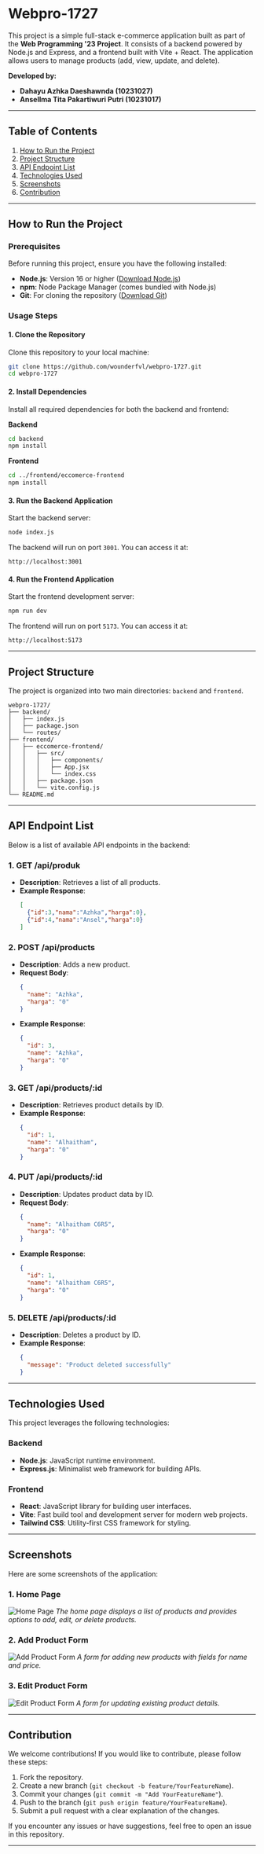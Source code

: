 # Webpro-1727

This project is a simple full-stack e-commerce application built as part of the **Web Programming '23 Project**. It consists of a backend powered by Node.js and Express, and a frontend built with Vite + React. The application allows users to manage products (add, view, update, and delete).

**Developed by:**
- **Dahayu Azhka Daeshawnda (10231027)**
- **Ansellma Tita Pakartiwuri Putri (10231017)**

---

## Table of Contents
1. [How to Run the Project](#how-to-run-the-project)
2. [Project Structure](#project-structure)
3. [API Endpoint List](#api-endpoint-list)
4. [Technologies Used](#technologies-used)
5. [Screenshots](#screenshots)
6. [Contribution](#contribution)

---

## How to Run the Project

### Prerequisites
Before running this project, ensure you have the following installed:
- **Node.js**: Version 16 or higher ([Download Node.js](https://nodejs.org/))
- **npm**: Node Package Manager (comes bundled with Node.js)
- **Git**: For cloning the repository ([Download Git](https://git-scm.com/))

### Usage Steps

#### 1. Clone the Repository
Clone this repository to your local machine:
```bash
git clone https://github.com/wounderfvl/webpro-1727.git
cd webpro-1727
```

#### 2. Install Dependencies
Install all required dependencies for both the backend and frontend:

**Backend**
```bash
cd backend
npm install
```

**Frontend**
```bash
cd ../frontend/eccomerce-frontend
npm install
```

#### 3. Run the Backend Application
Start the backend server:
```bash
node index.js
```
The backend will run on port `3001`. You can access it at:
```
http://localhost:3001
```

#### 4. Run the Frontend Application
Start the frontend development server:
```bash
npm run dev
```
The frontend will run on port `5173`. You can access it at:
```
http://localhost:5173
```

---

## Project Structure
The project is organized into two main directories: `backend` and `frontend`.

```
webpro-1727/
├── backend/
│   ├── index.js
│   ├── package.json
│   └── routes/
├── frontend/
│   ├── eccomerce-frontend/
│   │   ├── src/
│   │   │   ├── components/
│   │   │   ├── App.jsx
│   │   │   └── index.css
│   │   ├── package.json
│   │   └── vite.config.js
└── README.md
```

---

## API Endpoint List
Below is a list of available API endpoints in the backend:

### 1. **GET /api/produk**
   - **Description**: Retrieves a list of all products.
   - **Example Response**:
     ```json
     [
       {"id":3,"nama":"Azhka","harga":0},
       {"id":4,"nama":"Ansel","harga":0}
     ]
     ```

### 2. **POST /api/products**
   - **Description**: Adds a new product.
   - **Request Body**:
     ```json
     {
       "name": "Azhka",
       "harga": "0"
     }
     ```
   - **Example Response**:
     ```json
     {
       "id": 3,
       "name": "Azhka",
       "harga": "0"
     }
     ```

### 3. **GET /api/products/:id**
   - **Description**: Retrieves product details by ID.
   - **Example Response**:
     ```json
     {
       "id": 1,
       "name": "Alhaitham",
       "harga": "0"
     }
     ```

### 4. **PUT /api/products/:id**
   - **Description**: Updates product data by ID.
   - **Request Body**:
     ```json
     {
       "name": "Alhaitham C6R5",
       "harga": "0"
     }
     ```
   - **Example Response**:
     ```json
     {
       "id": 1,
       "name": "Alhaitham C6R5",
       "harga": "0"
     }
     ```

### 5. **DELETE /api/products/:id**
   - **Description**: Deletes a product by ID.
   - **Example Response**:
     ```json
     {
       "message": "Product deleted successfully"
     }
     ```

---

## Technologies Used
This project leverages the following technologies:

### Backend
- **Node.js**: JavaScript runtime environment.
- **Express.js**: Minimalist web framework for building APIs.

### Frontend
- **React**: JavaScript library for building user interfaces.
- **Vite**: Fast build tool and development server for modern web projects.
- **Tailwind CSS**: Utility-first CSS framework for styling.

---

## Screenshots
Here are some screenshots of the application:

### 1. **Home Page**
![Home Page](/img/1.jpg)
*The home page displays a list of products and provides options to add, edit, or delete products.*

### 2. **Add Product Form**
![Add Product Form](/img/2.png)
*A form for adding new products with fields for name and price.*

### 3. **Edit Product Form**
![Edit Product Form](/img/3.png)
*A form for updating existing product details.*

---

## Contribution
We welcome contributions! If you would like to contribute, please follow these steps:
1. Fork the repository.
2. Create a new branch (`git checkout -b feature/YourFeatureName`).
3. Commit your changes (`git commit -m "Add YourFeatureName"`).
4. Push to the branch (`git push origin feature/YourFeatureName`).
5. Submit a pull request with a clear explanation of the changes.

If you encounter any issues or have suggestions, feel free to open an issue in this repository.

---